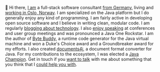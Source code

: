 👋 Hi there, [I am](https://rafael.codes) a full-stack software consultant [from Germany](https://goo.gl/maps/UOim8), living and [working in Oslo, Norway](https://www.scienta.no). I am specialized on the Java platform but I do generally enjoy any kind of programming. I am fairly active in developing open source software and I believe in writing clean, modular code. I am regularly [blogging about technology](https://mydailyjava.blogspot.com/). I also [enjoy speaking](https://www.youtube.com/playlist?list=PLJZg_b40WSWxixd7J57zPQRky9ReSRbCV) at conferences and user group meetings and was pronounced a Java One Rockstar. I am the author of [Byte Buddy](http://bytebuddy.net), a runtime code generator for the Java virtual machine and won a Duke's Choice award and a Groundbreaker award for my efforts. I also created [documents4j](http://documents4j.com), a document format converter for Java. For my contributions to the ecosystem, I was elected a [Java Champion](https://javachampions.org/members.html). Get in touch if you [want to talk](https://bsky.app/profile/rafaelcodes.bsky.social) with me about something that you think that I [could help you with](https://stackoverflow.com/users/1237575/raphw).
